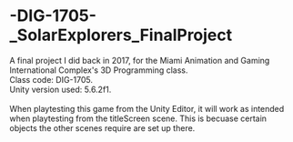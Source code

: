 # -DIG-1705-_SolarExplorers_FinalProject
A final project I did back in 2017, for the Miami Animation and Gaming International Complex's 3D Programming class. <br>
Class code: DIG-1705. <bR>
Unity version used: 5.6.2f1.<br>
  <br>
When playtesting this game from the Unity Editor, it will work as intended when playtesting from the titleScreen scene. This is becuase certain objects the other scenes require are set up there.
